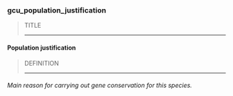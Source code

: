 ### gcu_population_justification



> TITLE
> 
> ------

#### Population justification



> DEFINITION
> 
> ------

###### Main reason for carrying out gene conservation for this species.